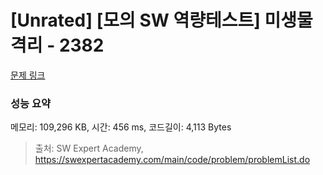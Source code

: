 # [Unrated] [모의 SW 역량테스트] 미생물 격리 - 2382 

[문제 링크](https://swexpertacademy.com/main/code/problem/problemDetail.do?contestProbId=AV597vbqAH0DFAVl) 

### 성능 요약

메모리: 109,296 KB, 시간: 456 ms, 코드길이: 4,113 Bytes



> 출처: SW Expert Academy, https://swexpertacademy.com/main/code/problem/problemList.do